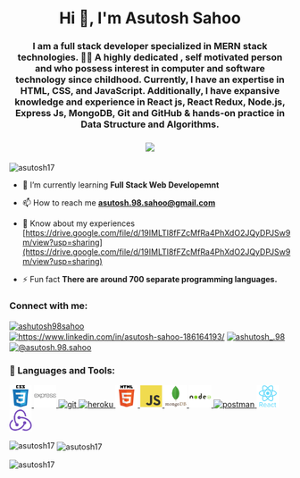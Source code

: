 

<h1 align="center">Hi 👋, I'm Asutosh Sahoo</h1>
<h3 align="center">I am a full stack developer specialized in MERN stack technologies. 👨‍💻 A highly dedicated , self motivated person and who possess interest in computer and software technology since childhood. Currently, I have an expertise in HTML, CSS, and JavaScript. Additionally, I have expansive knowledge and experience in React js, React Redux, Node.js, Express Js, MongoDB, Git and GitHub & hands-on practice in Data Structure and Algorithms.</h3>

<h3  align = "center"><img src = "https://cdn.dribbble.com/users/1292677/screenshots/6139167/media/fcf7fd0c619bb87706533079240915f3.gif" /></h3>

<p align="left"> <img src="https://komarev.com/ghpvc/?username=asutosh17&label=Profile%20views&color=0e75b6&style=flat" alt="asutosh17" /> </p>

- 🌱 I’m currently learning **Full Stack Web Developemnt**

- 📫 How to reach me **asutosh.98.sahoo@gmail.com**

- 📄 Know about my experiences [https://drive.google.com/file/d/19IMLTl8fFZcMfRa4PhXdO2JQyDPJSw9m/view?usp=sharing](https://drive.google.com/file/d/19IMLTl8fFZcMfRa4PhXdO2JQyDPJSw9m/view?usp=sharing)

- ⚡ Fun fact **There are around 700 separate programming languages.**

<h3 align="left">Connect with me:</h3>
<p align="left">
<a href="https://twitter.com/ashutosh98sahoo" target="blank"><img align="center" src="https://raw.githubusercontent.com/rahuldkjain/github-profile-readme-generator/master/src/images/icons/Social/twitter.svg" alt="ashutosh98sahoo" height="30" width="40" /></a>
<a href="https://linkedin.com/in/https://www.linkedin.com/in/asutosh-sahoo-186164193/" target="blank"><img align="center" src="https://raw.githubusercontent.com/rahuldkjain/github-profile-readme-generator/master/src/images/icons/Social/linked-in-alt.svg" alt="https://www.linkedin.com/in/asutosh-sahoo-186164193/" height="30" width="40" /></a>
<a href="https://instagram.com/ashutosh_.98" target="blank"><img align="center" src="https://raw.githubusercontent.com/rahuldkjain/github-profile-readme-generator/master/src/images/icons/Social/instagram.svg" alt="ashutosh_.98" height="30" width="40" /></a>
<a href="https://medium.com/@asutosh.98.sahoo" target="blank"><img align="center" src="https://raw.githubusercontent.com/rahuldkjain/github-profile-readme-generator/master/src/images/icons/Social/medium.svg" alt="@asutosh.98.sahoo" height="30" width="40" /></a>
</p>

<h3 align="left">🚀 Languages and Tools:</h3>
<p align="left"> <a href="https://www.w3schools.com/css/" target="_blank" rel="noreferrer"> <img src="https://raw.githubusercontent.com/devicons/devicon/master/icons/css3/css3-original-wordmark.svg" alt="css3" width="40" height="40"/> </a> <a href="https://expressjs.com" target="_blank" rel="noreferrer"> <img src="https://raw.githubusercontent.com/devicons/devicon/master/icons/express/express-original-wordmark.svg" alt="express" width="40" height="40"/> </a> <a href="https://git-scm.com/" target="_blank" rel="noreferrer"> <img src="https://www.vectorlogo.zone/logos/git-scm/git-scm-icon.svg" alt="git" width="40" height="40"/> </a> <a href="https://heroku.com" target="_blank" rel="noreferrer"> <img src="https://www.vectorlogo.zone/logos/heroku/heroku-icon.svg" alt="heroku" width="40" height="40"/> </a> <a href="https://www.w3.org/html/" target="_blank" rel="noreferrer"> <img src="https://raw.githubusercontent.com/devicons/devicon/master/icons/html5/html5-original-wordmark.svg" alt="html5" width="40" height="40"/> </a> <a href="https://developer.mozilla.org/en-US/docs/Web/JavaScript" target="_blank" rel="noreferrer"> <img src="https://raw.githubusercontent.com/devicons/devicon/master/icons/javascript/javascript-original.svg" alt="javascript" width="40" height="40"/> </a> <a href="https://www.mongodb.com/" target="_blank" rel="noreferrer"> <img src="https://raw.githubusercontent.com/devicons/devicon/master/icons/mongodb/mongodb-original-wordmark.svg" alt="mongodb" width="40" height="40"/> </a> <a href="https://nodejs.org" target="_blank" rel="noreferrer"> <img src="https://raw.githubusercontent.com/devicons/devicon/master/icons/nodejs/nodejs-original-wordmark.svg" alt="nodejs" width="40" height="40"/> </a> <a href="https://postman.com" target="_blank" rel="noreferrer"> <img src="https://www.vectorlogo.zone/logos/getpostman/getpostman-icon.svg" alt="postman" width="40" height="40"/> </a> <a href="https://reactjs.org/" target="_blank" rel="noreferrer"> <img src="https://raw.githubusercontent.com/devicons/devicon/master/icons/react/react-original-wordmark.svg" alt="react" width="40" height="40"/> </a> <a href="https://redux.js.org" target="_blank" rel="noreferrer"> <img src="https://raw.githubusercontent.com/devicons/devicon/master/icons/redux/redux-original.svg" alt="redux" width="40" height="40"/> </a> </p>

<p><img align="left" src="https://github-readme-stats.vercel.app/api/top-langs?username=asutosh17&show_icons=true&locale=en&layout=compact" alt="asutosh17" /></p>

<p>&nbsp;<img align="center" src="https://github-readme-stats.vercel.app/api?username=asutosh17&show_icons=true&locale=en" alt="asutosh17" /></p>

<p><img align="center" src="https://github-readme-streak-stats.herokuapp.com/?user=asutosh17&" alt="asutosh17" /></p>

